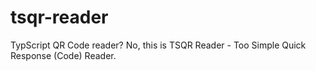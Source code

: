 # tsqr-reader
TypScript QR Code reader? No, this is TSQR Reader - Too Simple Quick Response (Code) Reader.
